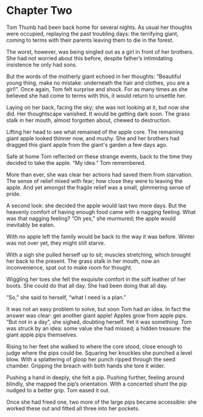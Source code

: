 # Chapter Two

Tom Thumb had been back home for several nights. As usual her thoughts were occupied, replaying the past troubling days: the terrifying giant, coming to terms with their parents leaving them to die in the forest. 

The worst, however, was being singled out as a girl in front of her brothers. She had not worried about this before, despite father’s intimidating insistence he only had sons. 

But the words of the motherly giant echoed in her thoughts: “Beautiful young thing, make no mistake: underneath the hair and clothes, you are a girl!”. Once again, Tom felt surprise and shock. For as many times as she believed she had come to terms with this, it would return to unsettle her.

Laying on her back, facing the sky; she was not looking at it, but now she did. Her thoughtscape vanished. It would be getting dark soon. The grass stalk in her mouth, almost forgotten about, chewed to destruction.

Lifting her head to see what remained of the apple core. The remaining giant apple looked thinner now, and mushy. She and her brothers had dragged this giant apple from the giant's garden a few days ago.

Safe at home Tom reflected on these strange events, back to the time they decided to take the apple. “My idea.” Tom remembered.

More than ever, she was clear her actions had saved them from starvation. The sense of relief mixed with fear; how close they were to leaving the apple. And yet amongst the fragile relief was a small, glimmering sense of pride.

A second look: she decided the apple would last two more days. But the heavenly comfort of having enough food came with a nagging feeling. What was that nagging feeling? “Oh yes,” she murmured; the apple would inevitably be eaten.

With no apple left the family would be back to the way it was before. Winter was not over yet, they might still starve.

With a sigh she pulled herself up to sit; muscles stretching, which brought her back to the present. The grass stalk in her mouth, now an inconvenience, spat out to make room for thought.

Wiggling her toes she felt the exquisite comfort in the soft leather of her boots. She could do that all day. She had been doing that all day.

“So,” she said to herself, “what I need is a plan.”

It was not an easy problem to solve, but soon Tom had an idea. In fact the answer was clear: get another giant apple! Apples grow from apple pips. “But not in a day”, she sighed, doubting herself. Yet it was something. Tom was struck by an idea: some value she had missed; a hidden treasure: the giant apple pips themselves.

Rising to her feet she walked to where the core stood, close enough to judge where the pips could be. Squaring her knuckles she punched a level blow. With a splattering of gloop her punch ripped through the seed chamber. Gripping the breach with both hands she tore it wider.

Pushing a hand in deeply, she felt a pip. Pushing further, feeling around blindly, she mapped the pip’s orientation. With a concerted shunt the pip nudged to a better grip. Tom eased it out.

Once she had freed one, two more of the large pips became accessible: she worked these out and fitted all three into her pockets.
